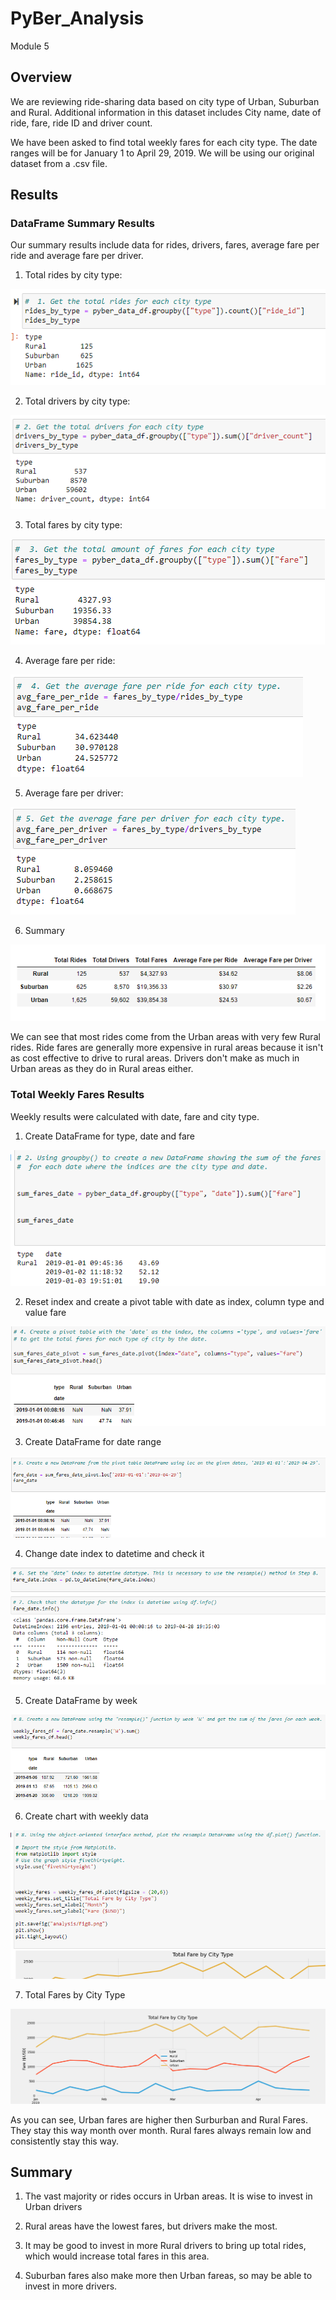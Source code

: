 # PyBer_Analysis
Module 5

## Overview

We are reviewing ride-sharing data based on city type of Urban, Suburban and Rural.  Additional information in this dataset includes City name, date of ride, fare, ride ID and driver count.

We have been asked to find total weekly fares for each city type.  The date ranges will be for January 1 to April 29, 2019.  We will be using our original dataset from a .csv file.

## Results

 ### DataFrame Summary Results

Our summary results include data for rides, drivers, fares, average fare per ride and average fare per driver.

1. Total rides by city type:

!["rides"](https://github.com/ckbauman/PyBer_Analysis/blob/main/rides.png)

2. Total drivers by city type:

!["drivers"](https://github.com/ckbauman/PyBer_Analysis/blob/main/drivers.png)

3. Total fares by city type:

!["fares"](https://github.com/ckbauman/PyBer_Analysis/blob/main/fares.png)

4. Average fare per ride:

!["avg_fare_ride"](https://github.com/ckbauman/PyBer_Analysis/blob/main/avg_fare_ride.png)

5. Average fare per driver:

!["avg fare driver"](https://github.com/ckbauman/PyBer_Analysis/blob/main/avg_fare_driver.png)

6. Summary

!["summary"](https://github.com/ckbauman/PyBer_Analysis/blob/main/Summary.png)

We can see that most rides come from the Urban areas with very few Rural rides.  Ride fares are generally more expensive in rural areas because it isn't as cost effective to drive to rural areas.  Drivers don't make as much in Urban areas as they do in Rural areas either.

### Total Weekly Fares Results

Weekly results were calculated with date, fare and city type.

1. Create DataFrame for type, date and fare

!["dataframe fares"](https://github.com/ckbauman/PyBer_Analysis/blob/main/dataframe_fares.png)

2. Reset index  and create a pivot table with date as index, column type and value fare

!["pivot type"](https://github.com/ckbauman/PyBer_Analysis/blob/main/pivot_type.png)

3. Create DataFrame for date range

!["dataframe date"](https://github.com/ckbauman/PyBer_Analysis/blob/main/dataframe_date.png)

4. Change date index to datetime and check it

!["index date"](https://github.com/ckbauman/PyBer_Analysis/blob/main/index_date.png)

5. Create DataFrame by week

!["dataframe week"](https://github.com/ckbauman/PyBer_Analysis/blob/main/dataframe_week.png)

6. Create chart with weekly data

!["chart code"](https://github.com/ckbauman/PyBer_Analysis/blob/main/chart_code.png)

7. Total Fares by City Type 

!["chart image"](https://github.com/ckbauman/PyBer_Analysis/blob/main/analysis/Fig8.png)

As you can see, Urban fares are higher then Surburban and Rural Fares.  They stay this way month over month.  Rural fares always remain low and consistently stay this way.


## Summary

1. The vast majority or rides occurs in Urban areas.  It is wise to invest in Urban drivers

2. Rural areas have the lowest fares, but drivers make the most.

3. It may be good to invest in more Rural drivers to bring up total rides, which would increase total fares in this area.

4. Suburban fares also make more then Urban fareas, so may be able to invest in more drivers.
